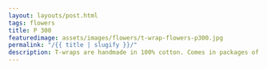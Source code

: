 ```yaml
---
layout: layouts/post.html
tags: flowers
title: P 300
featuredimage: assets/images/flowers/t-wrap-flowers-p300.jpg
permalink: "/{{ title | slugify }}/"
description: T-wraps are handmade in 100% cotton. Comes in packages of 10 pieces of the same design. Probably the worlds best commercial for any Fun Park.
---
```

